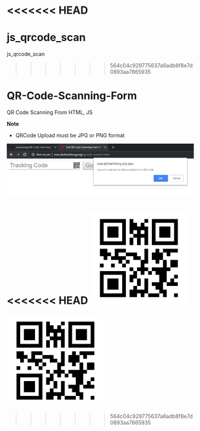 <<<<<<< HEAD
=======
# js_qrcode_scan
js_qrcode_scan

>>>>>>> 564c04c929775637a6adb8f8e7d0893aa7865935
# QR-Code-Scanning-Form
QR Code Scanning From HTML, JS

**Note**
* QRCode Upload must be JPG or PNG format

![QR Code Scanning From HTML, JS](h1.PNG)

<<<<<<< HEAD
![QR Code](qrcode_ex.jpg)
=======
![QR Code](qrcode_ex.jpg)
>>>>>>> 564c04c929775637a6adb8f8e7d0893aa7865935
